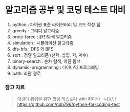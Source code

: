 # 알고리즘 공부 및 코딩 테스트 대비
1. python : 파이썬 표준 라이브러리 및 코드 작성 팁
2. greedy : 그리디 알고리즘
3. brute-force : 완전탐색 알고리즘
4. simulation : 시뮬레이션 알고리즘
5. dfs-bfs : DFS 와 BFS
6. sort : 정렬 알고리즘 (선택, 삽입, 퀵, 계수)
7. binary-search : 순차 탐색, 이진 탐색
8. dynamic-programming : 다이나믹 프로그래밍
9. path: 최단 경로


### 참고 자료
>이것이 취업을 위한 코딩 테스트다 with 파이썬 - 나동빈
>https://github.com/ndb796/python-for-coding-test